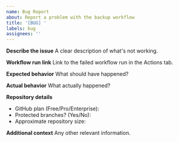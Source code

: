 ```yaml
---
name: Bug Report
about: Report a problem with the backup workflow
title: '[BUG] '
labels: bug
assignees: ''
---
```


**Describe the issue**
A clear description of what's not working.

**Workflow run link**
Link to the failed workflow run in the Actions tab.

**Expected behavior**
What should have happened?

**Actual behavior**
What actually happened?

**Repository details**
- GitHub plan (Free/Pro/Enterprise):
- Protected branches? (Yes/No):
- Approximate repository size:

**Additional context**
Any other relevant information.

